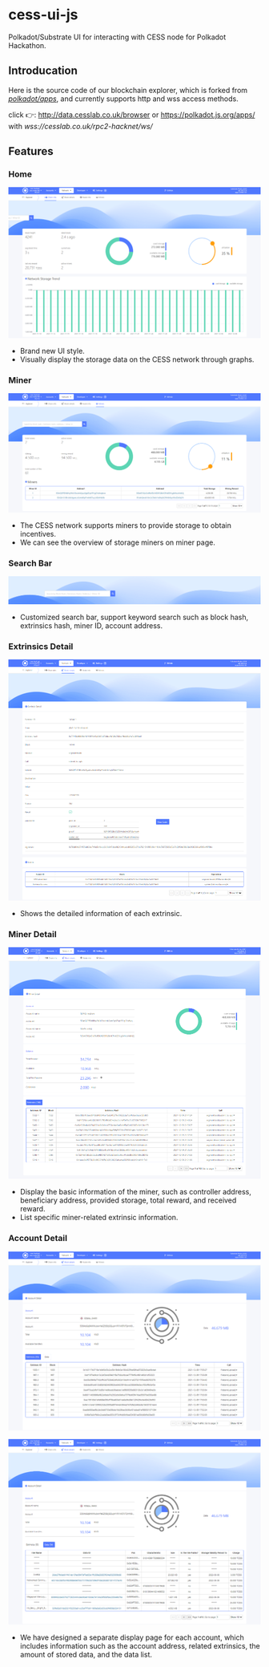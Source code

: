 # cess-ui-js

Polkadot/Substrate UI for interacting with CESS node for Polkadot Hackathon.

## Introducation

Here is the source code of our blockchain explorer, which is forked from [*polkadot/apps*](https://github.com/polkadot-js/apps), and currently supports http and wss access methods.

click 👉: http://data.cesslab.co.uk/browser or https://polkadot.js.org/apps/ with *wss://cesslab.co.uk/rpc2-hacknet/ws/*

## Features

### Home

![Image](https://raw.githubusercontent.com/CESSProject/W3F-illustration/main/hackathon/homepage.png)

- Brand new UI style.
- Visually display the storage data on the CESS network through graphs.

### Miner

![Image](https://raw.githubusercontent.com/CESSProject/W3F-illustration/main/hackathon/miner.png)

- The CESS network supports miners to provide storage to obtain incentives.
- We can see the overview of storage miners on miner page.

### Search Bar

![Image](https://raw.githubusercontent.com/CESSProject/W3F-illustration/main/hackathon/search-bar.png)

- Customized search bar, support keyword search such as block hash, extrinsics hash, miner ID, account address.

### Extrinsics Detail

![Image](https://raw.githubusercontent.com/CESSProject/W3F-illustration/main/hackathon/extr-detail.png)

- Shows the detailed information of each extrinsic.

### Miner Detail

![Image](https://raw.githubusercontent.com/CESSProject/W3F-illustration/main/hackathon/ex-detail.png)

- Display the basic information of the miner, such as controller address, beneficiary address, provided storage, total reward, and received reward.
- List specific miner-related extrinsic information.

### Account Detail

![Image](https://raw.githubusercontent.com/CESSProject/W3F-illustration/main/hackathon/add-detail-1.png)

![Image](https://raw.githubusercontent.com/CESSProject/W3F-illustration/main/hackathon/add-detail-2.png)

- We have designed a separate display page for each account, which includes information such as the account address, related extrinsics, the amount of stored data, and the data list.
